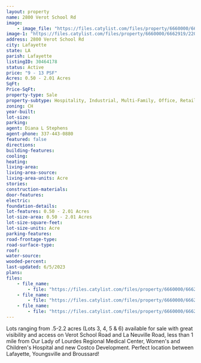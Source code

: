 ```yaml
---
layout: property
name: 2800 Verot School Rd
image:
    - image_file: "https://files.catylist.com/files/property/6660000/6662919/22066117_Aerial2800BlkVerotSchoolRd.jpg"
image-1: "https://files.catylist.com/files/property/6660000/6662919/22073383_Aerial.jpg"
address: 2800 Verot School Rd
city: Lafayette
state: LA
parish: Lafayette
listingID: 30464178
status: Active
price: "9 - 13 PSF"
Acres: 0.50 - 2.01 Acres
SqFt:
Price-SqFt:
property-type: Sale
property-subtype: Hospitality, Industrial, Multi-Family, Office, Retail, Retail-Pad, Self Storage, Other
zoning: CH
year-built:
lot-size:
parking:
agent: Diana L Stephens
agent-phone: 337-443-0880
featured: false
directions:
building-features:
cooling:
heating:
living-area:
living-area-source:
living-area-units: Acre
stories:
construction-materials:
door-features:
electric:
foundation-details:
lot-features: 0.50 - 2.01 Acres
lot-size-area: 0.50 - 2.01 Acres
lot-size-square-feet:
lot-size-units: Acre
parking-features:
road-frontage-type:
road-surface-type:
roof:
water-source:
wooded-percent:
last-updated: 6/5/2023
plans:
files:
    - file_name: 
        - file: "https://files.catylist.com/files/property/6660000/6662919/raw_22073390_Lot_3.pdf"
    - file_name: 
        - file: "https://files.catylist.com/files/property/6660000/6662919/raw_22073391_Lot_4_5.pdf"
    - file_name: 
        - file: "https://files.catylist.com/files/property/6660000/6662919/raw_22073392_Lot_6.pdf"
---
```

Lots ranging from .5-2.2 acres (Lots 3, 4, 5 &amp; 6) available for sale with great visibility and access on Verot School Road and La Neuville Road, less than 1 mile from Our Lady of Lourdes Regional Medical Center, Women's and Children's Hospital and new Costco Development. Perfect location between Lafayette, Youngsville and Broussard!
